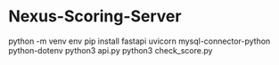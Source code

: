 # Nexus-Scoring-Server
python -m venv env
pip install fastapi uvicorn mysql-connector-python python-dotenv
python3 api.py
python3 check_score.py
